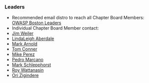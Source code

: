 ### Leaders

* Recommended email distro to reach all Chapter Board Members: [OWASP Boston Leaders](mailto:boston-leaders@owasp.org)
* Individual Chapter Board Member contact:
* [Jim Weiler](mailto:jim.weiler@owasp.org)
* [LindaLeigh Aberdale](mailto:lindaleigh.aberdale@owasp.org)
* [Mark Arnold](mailto:mark.arnold@owasp.org)
* [Tom Conner](mailto:tom.conner@owasp.org)
* [Mike Perez](mailto:mike.perez@owasp.org)
* [Pedro Marcano](mailto:pedro.marcano@owasp.org)
* [Mark Schlepphorst](mailto:Mark.Schlepphorst@owasp.org)
* [Roy Wattanasin](mailto:roy.wattanasin@owasp.org)
* [Ori Zigindere](mailto:Ori.Zigindere@owasp.org)

